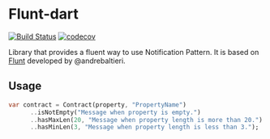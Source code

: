 
# Flunt-dart

[![Build Status](https://travis-ci.org/PedroBissonho/flunt-dart.svg?branch=master)](https://travis-ci.org/PedroBissonho/flunt-dart)
[![codecov](https://codecov.io/gh/PedroBissonho/flunt-dart/branch/master/graph/badge.svg)](https://codecov.io/gh/PedroBissonho/flunt-dart)

Library that provides a fluent way to use Notification Pattern. It is based on [Flunt](https://github.com/andrebaltieri/flunt) developed by @andrebaltieri.

## Usage

``` dart
var contract = Contract(property, "PropertyName")
      ..isNotEmpty("Message when property is empty.")
      ..hasMaxLen(20, "Message when property length is more than 20.")
      ..hasMinLen(3, "Message when property length is less than 3.");
```